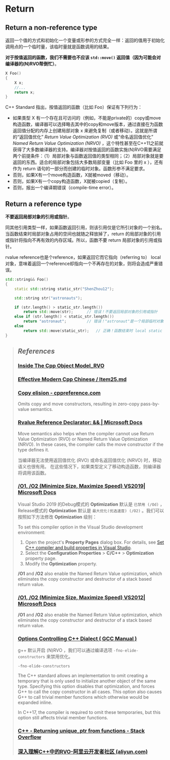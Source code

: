 # Return

## Return a non-reference type

返回一个值的方式和初始化一个变量或形参的方式完全一样：返回的值用于初始化调用点的一个临时量，该临时量就是函数调用的结果。

**对于按值返回的函数，我们不需要也不应该 `std::move()` 返回值（因为可能会对编译器的(N)RVO帮倒忙）**。

```cpp
X Foo()
{
	X x;
	//...
	return x;
}
```

C++ Standard 指出，按值返回的函数（比如 Foo）保证有下列行为：

- 如果类型 X 有一个存在且可访问的（例如，不能是private的）copy或move构造函数，编译器可以选择略去其中的copy和move版本，通过直接在为函数返回值分配的内存上创建局部对象 x 来避免复制（或者移动）。这就是所谓的“返回值优化” *Return Value Optimization (RVO)* 或“命名返回值优化” *Named Return Value Optimization (NRVO)* ，这个特性甚至在C++11之前就获得了大多数编译器的支持。编译器对按值返回的函数实施(N)RVO需要满足两个前提条件：（1）局部对象与函数返回值的类型相同；（2）局部对象就是要返回的东西。适合的局部对象包括大多数局部变量（比如 Foo 里的 x ），还有作为 return 语句的一部分而创建的临时对象。函数形参不满足要求。
- 否则，如果X有一个move构造函数，X就被moved（移动）。
- 否则，如果X有一个copy构造函数，X就被copied（复制）。
- 否则，报出一个编译期错误（compile-time error）。



## Return a reference type

**不要返回局部对象的引用或指针**。

同其他引用类型一样，如果函数返回引用，则该引用仅是它所引对象的一个别名。当函数结束时局部对象占用的空间也就随之释放掉了，return 的局部对象的引用或指针将指向不再有效的内存区域。所以，函数不要 return 局部对象的引用或指针。

rvalue reference也是个reference，如果返回它而它指向（referring to） local对象，意味着返回一个reference却指向一个不再存在的对象，则将会造成严重错误。

```cpp
std::string&& Foo()
{
	static std::string static_str("ShenZhou12");

	std::string str("astronauts");

	if (str.length() > static_str.length())
		return std::move(str);		// 错误！不要返回局部对象的引用或指针
	else if (str.length() < static_str.length())
		return "astronaut";			// 错误！"astronaut"是一个局部临时对象
	else
		return std::move(static_str);	// 正确！函数结束时 local static 对象并不会消亡
}
```





> ## *References*
>
> ### [Inside The Cpp Object Model_RVO](https://www.cnblogs.com/ltimaginea/p/15302197.html)
>
> ### [Effective Modern Cpp Chinese / Item25.md](https://github.com/kelthuzadx/EffectiveModernCppChinese/blob/master/5.RRefMovSemPerfForw/item25.md)
>
> ### [Copy elision - cppreference.com](https://en.cppreference.com/w/cpp/language/copy_elision)
>
> Omits copy and move constructors, resulting in zero-copy pass-by-value semantics.
>
> ### [Rvalue Reference Declarator: && | Microsoft Docs](https://docs.microsoft.com/en-us/cpp/cpp/rvalue-reference-declarator-amp-amp?view=msvc-160)
>
> Move semantics also helps when the compiler cannot use Return Value Optimization (RVO) or Named Return Value Optimization (NRVO). In these cases, the compiler calls the move constructor if the type defines it.
>
> 当编译器无法使用返回值优化 (RVO) 或命名返回值优化 (NRVO) 时，移动语义也很有用。 在这些情况下，如果类型定义了移动构造函数，则编译器将调用该函数。
>
> ### [/O1, /O2 (Minimize Size, Maximize Speed) VS2019| Microsoft Docs](https://docs.microsoft.com/en-us/cpp/build/reference/o1-o2-minimize-size-maximize-speed?view=msvc-160)
>
> Visual Studio 2019 的Debug模式的 **Optimization** 默认是 `已禁用 (/Od)` ，Release模式的 **Optimization** 默认是 `最大优化(优选速度) (/O2)` 。我们可以按照如下方法修改 **Optimization** 级别：
>
> To set this compiler option in the Visual Studio development environment:
>
> 1. Open the project's **Property Pages** dialog box. For details, see [Set C++ compiler and build properties in Visual Studio](https://docs.microsoft.com/en-us/cpp/build/working-with-project-properties?view=msvc-160).
> 2. Select the **Configuration Properties** > **C/C++** > **Optimization** property page.
> 3. Modify the **Optimization** property.
>
> **/O1** and **/O2** also enable the Named Return Value optimization, which eliminates the copy constructor and destructor of a stack based return value.
>
> ### [/O1, /O2 (Minimize Size, Maximize Speed) VS2012| Microsoft Docs](https://docs.microsoft.com/en-us/previous-versions/visualstudio/visual-studio-2012/8f8h5cxt(v=vs.110))
>
> **/O1** and **/O2** also enable the Named Return Value optimization, which eliminates the copy constructor and destructor of a stack based return value.
>
> ### [Options Controlling C++ Dialect ( GCC Manual )](https://gcc.gnu.org/onlinedocs/gcc-11.2.0/gcc/C_002b_002b-Dialect-Options.html#C_002b_002b-Dialect-Options)
>
> g++ 默认开启 (N)RVO ，我们可以通过编译选项 `-fno-elide-constructors` 来禁用优化。
>
> `-fno-elide-constructors`
>
> The C++ standard allows an implementation to omit creating a temporary that is only used to initialize another object of the same type. Specifying this option disables that optimization, and forces G++ to call the copy constructor in all cases. This option also causes G++ to call trivial member functions which otherwise would be expanded inline.
>
> In C++17, the compiler is required to omit these temporaries, but this option still affects trivial member functions.
>
> ### [C++ - Returning unique_ptr from functions - Stack Overflow](https://stackoverflow.com/questions/4316727/returning-unique-ptr-from-functions)
>
> ### [深入理解C++中的RVO-阿里云开发者社区 (aliyun.com)](https://developer.aliyun.com/article/705065?utm_content=g_1000226126)
>
> 

